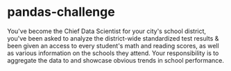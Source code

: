 # pandas-challenge
You've become the Chief Data Scientist for your city's school district, you've been asked to analyze the district-wide standardized test results &amp; been given an access to every student's math and reading scores, as well as various information on the schools they attend. Your responsibility is to aggregate the data to and showcase obvious trends in school performance.
